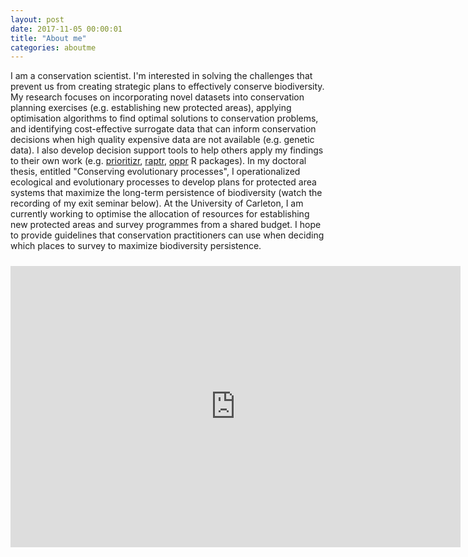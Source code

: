 ```yaml
---
layout: post
date: 2017-11-05 00:00:01
title: "About me"
categories: aboutme
---
```


I am a conservation scientist. I'm interested in solving the challenges that prevent us from creating strategic plans to effectively conserve biodiversity. My research focuses on incorporating novel datasets into conservation planning exercises (e.g. establishing new protected areas), applying optimisation algorithms to find optimal solutions to conservation problems, and identifying cost-effective surrogate data that can inform conservation decisions when high quality expensive data are not available (e.g. genetic data). I also develop decision support tools to help others apply my findings to their own work (e.g. [prioritizr](https://prioritizr.net), [raptr](http://jeffrey-hanson.com/raptr/), [oppr](https://prioritizr.github.io/oppr/) R packages). In my doctoral thesis, entitled "Conserving evolutionary processes", I operationalized ecological and evolutionary processes to develop plans for protected area systems that maximize the long-term persistence of biodiversity (watch the recording of my exit seminar below). At the University of Carleton, I am currently working to optimise the allocation of resources for establishing new protected areas and survey programmes from a shared budget. I hope to provide guidelines that conservation practitioners can use when deciding which places to survey to maximize biodiversity persistence.

<div style="width:100%;text-align:center;">
<iframe width="720" height="450" src="https://www.youtube.com/embed/dkkqXo8Z17w" frameborder="0" allow="autoplay; encrypted-media" allowfullscreen style="padding-top:10px">Please try another web-browser to view the embedded video</iframe>
</div>
